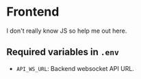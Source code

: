 # Frontend

I don't really know JS so help me out here.

## Required variables in `.env`
- `API_WS_URL`: Backend websocket API URL.
